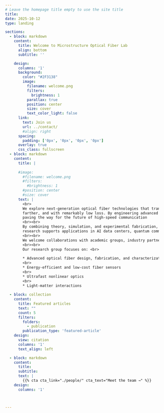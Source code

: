 ```yaml
---
# Leave the homepage title empty to use the site title
title:
date: 2025-10-12
type: landing

sections:
  - block: markdown
    content:
      title: Welcome to Microstructure Optical Fiber Lab
      align: bottom
      subtitle: ''

    design:
      columns: '1'
      background:
        color: "#2F3138"
        image: 
          filename: welcome.png
          filters:
            brightness: 1
          parallax: true
          position: center
          size: cover
          text_color_light: false
      link:
        text: Join us
        url: ../contact/
        #align: right
      spacing:
        padding: ['0px', '0px', '0px', '0px']
      overlay: true
      css_class: fullscreen
  - block: markdown
    content:
      title: |
        
      #image:
        #filename: welcome.png
        #filters:
          #brightness: 1
        #position: center
        #size: cover
      text: |
        <br>
        We explore next-generation optical fiber technologies that transform how light travels. Our research focuses on groundbreaking hollow-core fibers with microscopic air channels that allow light to move faster,
        farther, and with remarkably low loss. By engineering advanced microstructured designs, we aim to achieve ultra-low transmission loss, low latency, broad bandwidth, and exceptionally low light–glass interaction—
        paving the way for the future of high-speed communication
        <br><br>
        By combining theory, simulation, and experimental fabrication, we aim to understand the underlying physics of light propagation in complex fiber geometries and translate that knowledge into practical designs. Our
        research supports applications in AI data centers, quantum communication, high-speed data transmission, laser systems, fiber sensors, and biomedical imaging.
        <br><br>
        We welcome collaborations with academic groups, industry partners, and students interested in shaping the next generation of photonic technologies.
        <br><br>
        Our research group focuses on: <br>
    
        * Advanced optical fiber design, fabrication, and characterization
        <br>
        * Energy-efficient and low-cost fiber sensors
        <br>
        * Ultrafast nonlinear optics
        <br>
        * Light-matter interactions
  
  - block: collection
    content:
      title: Featured articles
      text: ""
      count: 5
      filters:
        folders:
          - publication
        publication_type: 'featured-article'
    design:
      view: citation
      columns: '1'
      text_align: left

  - block: markdown
    content:
      title:
      subtitle:
      text: |
        {{% cta cta_link="./people/" cta_text="Meet the team →" %}}
    design:
      columns: '1'

  

---
```

